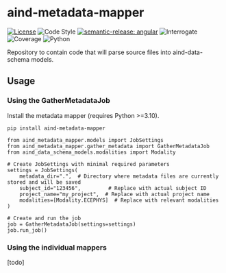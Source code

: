 # aind-metadata-mapper

[![License](https://img.shields.io/badge/license-MIT-brightgreen)](LICENSE)
![Code Style](https://img.shields.io/badge/code%20style-black-black)
[![semantic-release: angular](https://img.shields.io/badge/semantic--release-angular-e10079?logo=semantic-release)](https://github.com/semantic-release/semantic-release)
![Interrogate](https://img.shields.io/badge/interrogate-100.0%25-brightgreen)
![Coverage](https://img.shields.io/badge/coverage-86%25-yellow?logo=codecov)
![Python](https://img.shields.io/badge/python->=3.10-blue?logo=python)

Repository to contain code that will parse source files into aind-data-schema models.

## Usage

### Using the GatherMetadataJob

Install the metadata mapper (requires Python >=3.10).

```{python}
pip install aind-metadata-mapper
```

```{python}
from aind_metadata_mapper.models import JobSettings
from aind_metadata_mapper.gather_metadata import GatherMetadataJob
from aind_data_schema_models.modalities import Modality

# Create JobSettings with minimal required parameters
settings = JobSettings(
    metadata_dir=".",  # Directory where metadata files are currently stored and will be saved
    subject_id="123456",         # Replace with actual subject ID
    project_name="my_project",  # Replace with actual project name
    modalities=[Modality.ECEPHYS]  # Replace with relevant modalities
)

# Create and run the job
job = GatherMetadataJob(settings=settings)
job.run_job()
```

### Using the individual mappers

[todo]
